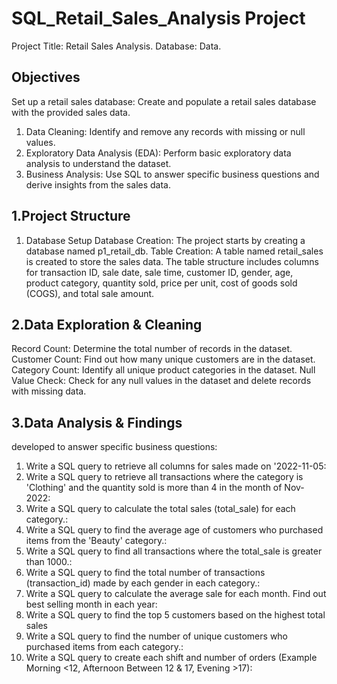 # SQL_Retail_Sales_Analysis Project

Project Title: Retail Sales Analysis.
Database: Data.

Objectives
----------------
Set up a retail sales database: Create and populate a retail sales database with the provided sales data.

1. Data Cleaning: Identify and remove any records with missing or null values.
2. Exploratory Data Analysis (EDA): Perform basic exploratory data analysis to understand the 
   dataset.
3. Business Analysis: Use SQL to answer specific business questions and derive insights from the 
   sales data.


1.Project Structure
---------------------
1. Database Setup
Database Creation: The project starts by creating a database named p1_retail_db.
Table Creation: A table named retail_sales is created to store the sales data. The table structure includes columns for transaction ID, sale date, sale time, customer ID, gender, age, product category, quantity sold, price per unit, cost of goods sold (COGS), and total sale amount.

2.Data Exploration & Cleaning
--------------------------------------

Record Count: Determine the total number of records in the dataset.
Customer Count: Find out how many unique customers are in the dataset.
Category Count: Identify all unique product categories in the dataset.
Null Value Check: Check for any null values in the dataset and delete records with missing data.

3.Data Analysis & Findings
--------------------------
developed to answer specific business questions:

1. Write a SQL query to retrieve all columns for sales made on '2022-11-05:
2. Write a SQL query to retrieve all transactions where the category is 'Clothing' and the quantity sold is more than 4 in the month of Nov-2022:
3. Write a SQL query to calculate the total sales (total_sale) for each category.:
4. Write a SQL query to find the average age of customers who purchased items from the 'Beauty' category.:
5. Write a SQL query to find all transactions where the total_sale is greater than 1000.:
6. Write a SQL query to find the total number of transactions (transaction_id) made by each gender in each category.:
7. Write a SQL query to calculate the average sale for each month. Find out best selling month in each year:
8. Write a SQL query to find the top 5 customers based on the highest total sales
9. Write a SQL query to find the number of unique customers who purchased items from each category.:
10. Write a SQL query to create each shift and number of orders (Example Morning <12, Afternoon Between 12 & 17, Evening >17):
